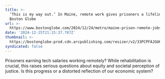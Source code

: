 ```yaml
---
title: >-
  ‘This is my way out.’ In Maine, remote work gives prisoners a lifeline. - The
  Boston Globe
url: >-
  https://www.bostonglobe.com/2024/12/24/metro/maine-prison-remote-jobs-mountain-view-correctional-facility/
date: '2024-12-25T21:15:37.787Z'
thumbnail: >-
  https://bostonglobe-prod.cdn.arcpublishing.com/resizer/v2/33PCPFAJGU6VB5SJN6E4MJ4Y7U.JPG?auth=42072d11d51ab8b82035804a5fc6738d130b13f5d46795bcc1dced7e2d9a4d10&width=1440
syndicated: false
---
```

Prisoners earning tech salaries working remotely?  While rehabilitation is crucial, this raises serious questions about equity and societal perception of justice.  Is this progress or a distorted reflection of our economic system?
